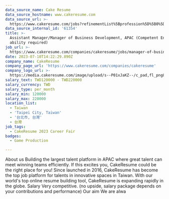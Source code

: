 ```yaml
---
data_source_name: Cake Resume
data_source_hostname: www.cakeresume.com
data_source_url: >-
  https://www.cakeresume.com/jobs?refinementList%5Bprofession%5D%5B0%5D=game-production&range%5Bsalary_range%5D%5Bmin%5D=100000
data_source_internal_id: '61354'
title: >-
  Assistant Manager/Manager of Business Development, APAC (Competent English
  ability required)
job_url: >-
  https://www.cakeresume.com/companies/cakeresume/jobs/manager-of-business-development-apac-cakeresume
date: 2023-07-10T14:22:29.890Z
company_name: CakeResume
company_page_url: 'https://www.cakeresume.com/companies/cakeresume'
company_logo_url: >-
  https://media.cakeresume.com/image/upload/s--P01xJaKZ--/c_pad,fl_png8,h_200,w_200/v1586508643/page_2_logo_1468389599.png
salary_text: TWD120000 - TWD220000
salary_currency: TWD
salary_type: per_month
salary_min: 120000
salary_max: 220000
location_list:
  - Taiwan
  - 'Taipei City, Taiwan'
  - '台北市, 台灣'
  - 台灣
job_tags:
  - CakeResume 2023 Career Fair
badges:
  - Game Production

---
```


About us Building the largest talent platform in APAC where great talent can meet winning teams efficiently. If this excites you, CakeResume could be the right place for you! Since launched in 2016, CakeResume has become the top job platform for talents in innovative spaces in Taiwan. With our world's top online resume building tool, CakeResume is expanding rapidly in the globe. Salary Very competitive. (no upside, salary package depends on your contributions and performance) Our aim We are alwa